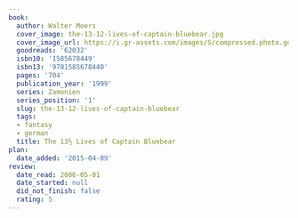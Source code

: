 ```yaml
---
book:
  author: Walter Moers
  cover_image: the-13-12-lives-of-captain-bluebear.jpg
  cover_image_url: https://i.gr-assets.com/images/S/compressed.photo.goodreads.com/books/1388176963l/62032.jpg
  goodreads: '62032'
  isbn10: '1585678449'
  isbn13: '9781585678440'
  pages: '704'
  publication_year: '1999'
  series: Zamonien
  series_position: '1'
  slug: the-13-12-lives-of-captain-bluebear
  tags:
  - fantasy
  - german
  title: The 13½ Lives of Captain Bluebear
plan:
  date_added: '2015-04-09'
review:
  date_read: 2006-05-01
  date_started: null
  did_not_finish: false
  rating: 5
---
```


